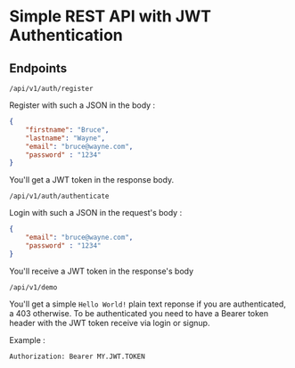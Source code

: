 # Simple REST API with JWT Authentication


## Endpoints


`/api/v1/auth/register`

Register with such a JSON in the body :

```json
{
    "firstname": "Bruce",
    "lastname": "Wayne",
    "email": "bruce@wayne.com",
    "password" : "1234"
}
```

You'll get a JWT token in the response body.

`/api/v1/auth/authenticate`

Login with such a JSON in the request's body :
```json
{
    "email": "bruce@wayne.com",
    "password" : "1234"
}
```

You'll receive a JWT token in the response's body


`/api/v1/demo`

You'll get a simple `Hello World!` plain text reponse if you are authenticated, a 403 otherwise.
To be authenticated you need to have a Bearer token header with the JWT token receive via login or signup.

Example :

```http request
Authorization: Bearer MY.JWT.TOKEN
```

